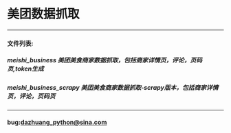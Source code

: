 # 美团数据抓取 
***
#### 文件列表:
##### meishi_business 美团美食商家数据抓取，包括商家详情页，评论，页码页,token生成
##### meishi_business_scrapy 美团美食商家数据抓取-scrapy版本，包括商家详情页，评论，页码页
***
#### bug:dazhuang_python@sina.com
